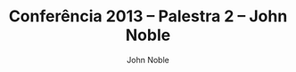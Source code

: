 ---
ID: 3548
title: 'Conferência 2013 &#8211; Palestra 2 &#8211; John Noble'
image-xl: >
  https://assets.gruponews.com.br/gruponews/uploads/2013/11/banner-audios-conferencia-2013-john-noble.jpg
image-l: >
  https://assets.gruponews.com.br/gruponews/uploads/2013/11/banner-audios-conferencia-2013-john-noble-1280x503.jpg
image-sq-l: >
  https://assets.gruponews.com.br/gruponews/uploads/2013/11/banner-audios-conferencia-2013-john-noble-1280x503.jpg
image-sq-m: >
  https://assets.gruponews.com.br/gruponews/uploads/2013/11/banner-audios-conferencia-2013-john-noble-720x503.jpg
post_excerpt: ""
layout: audioevideo
permalink: >
  audioevideo/conferencia-2013-palestra-2-john-noble
published: true
categories: ""
tags:
  - Igreja
  - liderança
  - orgânica
  - Vida
author:
  - John Noble
wpcf-gn_audiovideo_data:
  - "1384473600"
wpcf-gn_audiovideo_imagem:
  - ""
wpcf-gn_audiovideo_anotacoes:
  - ""
wpcf-gn_audiovideo_video:
  - ""
wpcf-gn_audiovideo_audio:
  - >
    http://www.gruponews.com.br/wp-content/uploads/2013/11/002-John-Noble.mp3
wpcf-gn_post_autor:
  - ""
wpcf-gn_post_imagem_credito:
  - ""
wpcf-gn_post_destaques:
  - nao_destaque
dsq_thread_id:
  - "5211534245"
post_date: 2013-11-18 00:08:45
---